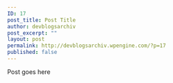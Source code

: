 ```yaml
---
ID: 17
post_title: Post Title
author: devblogsarchiv
post_excerpt: ""
layout: post
permalink: http://devblogsarchiv.wpengine.com/?p=17
published: false
---
```

Post goes here